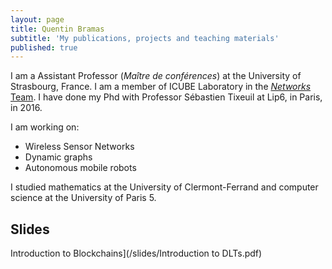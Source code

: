 ```yaml
---
layout: page
title: Quentin Bramas
subtitle: 'My publications, projects and teaching materials'
published: true
---
```



I am a Assistant Professor (*Maître de conférences*) at the University of Strasbourg, France. I am a member of ICUBE Laboratory in the [*Networks* Team](http://icube-reseaux.unistra.fr/fr/index.php/Accueil). I have done my Phd with Professor Sébastien Tixeuil at Lip6, in Paris, in 2016.

I am working on:

 - Wireless Sensor Networks
 - Dynamic graphs
 - Autonomous mobile robots

I studied mathematics at the University of Clermont-Ferrand and computer science at the University of Paris 5.

## Slides

Introduction to Blockchains](/slides/Introduction to DLTs.pdf)

